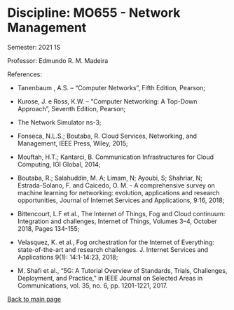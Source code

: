 # Discipline: MO655 - Network Management

Semester: 2021 1S

Professor: Edmundo R. M. Madeira



References:

- Tanenbaum , A.S. – “Computer Networks”, Fifth Edition, Pearson;

- Kurose, J. e Ross, K.W. – “Computer Networking: A Top-Down Approach”, Seventh Edition, Pearson;

- The Network Simulator ns-3;

- Fonseca, N.L.S.; Boutaba, R. Cloud Services, Networking, and Management, IEEE Press, Wiley, 2015;

- Mouftah, H.T.; Kantarci, B. Communication Infrastructures for Cloud Computing, IGI Global, 2014;

- Boutaba, R.; Salahuddin, M. A; Limam, N; Ayoubi, S; Shahriar, N; Estrada-Solano, F. and Caicedo, O. M. - A comprehensive survey on machine learning for networking: evolution, applications and research opportunities, Journal of Internet Services and Applications, 9:16, 2018;

- Bittencourt, L.F et al., The Internet of Things, Fog and Cloud continuum: Integration and challenges, Internet of Things, Volumes 3–4, October 2018, Pages 134-155;

- Velasquez, K. et al., Fog orchestration for the Internet of Everything: state-of-the-art and research challenges. J. Internet Services and Applications 9(1): 14:1-14:23, 2018;

- M. Shafi et al., “5G: A Tutorial Overview of Standards, Trials, Challenges, Deployment, and Practice,” in IEEE Journal on Selected Areas in Communications, vol. 35, no. 6, pp. 1201-1221, 2017.

[Back to main page](https://marceloofernandes.github.io/unicamp/)
